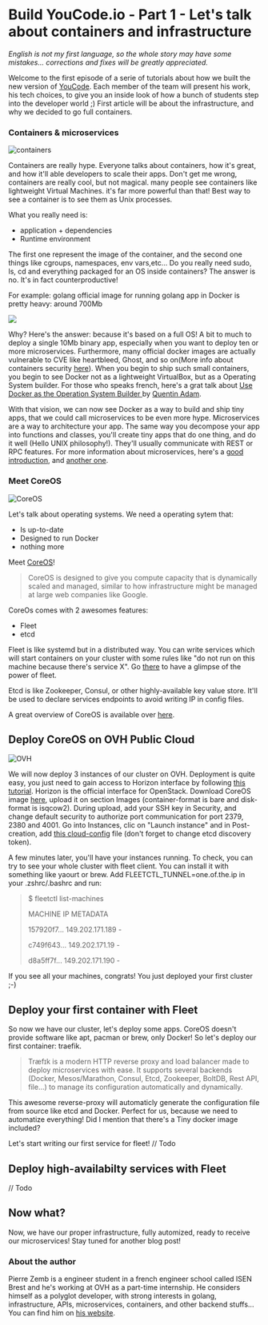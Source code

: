 # Build YouCode.io - Part 1 - Let's talk about containers and infrastructure

*English is not my first language, so the whole story may have some mistakes… corrections and fixes will be greatly appreciated.*

Welcome to the first episode of a serie of tutorials about how we built the new version of [YouCode](http://youcode.io). Each member of the team will present his work, his tech choices, to give you an inside look of how a bunch of students step into the developer world ;) 
First article will be about the infrastructure, and why we decided to go full containers.

### Containers & microservices
![containers](http://cdn.meme.am/instances/500x/56291573.jpg)

Containers are really hype. Everyone talks about containers, how it's great, and how it'll able developers to scale their apps. Don't get me wrong, containers are really cool, but not magical. many people see containers like lightweight Virtual Machines. it's far more powerful than that! Best way to see a container is to see them as Unix processes.

What you really need is:

- application + dependencies
- Runtime environment 

The first one represent the image of the container, and the second one things like cgroups, namespaces, env vars,etc... Do you really need sudo, ls, cd and everything packaged for an OS inside containers? The answer is no. It's in fact counterproductive! 

For example: golang official image for running golang app in Docker is pretty heavy: around 700Mb

[![](https://badge.imagelayers.io/golang:latest.svg)](https://imagelayers.io/?images=golang:latest 'Get your own badge on imagelayers.io')

Why? Here's the answer: because it's based on a full OS! A bit to much to deploy a single 10Mb binary app, especially when you want to deploy ten or more  microservices. Furthermore, many official docker images are actually vulnerable to CVE like heartbleed, Ghost, and so on(More info about containers security [here](https://docs.google.com/presentation/d/1toUKgqLyy1b-pZlDgxONLduiLmt2yaLR0GliBB7b3L0/pub?start=false&loop=false#slide=id.p)).
When you begin to ship such small containers, you begin to see Docker not as a lightweight VirtualBox, but as a Operating System builder. For those who speaks french, here's a grat talk about [Use Docker as the Operation System Builder ](https://www.youtube.com/watch?v=3bg9ij4XwW4&index=29&list=PLX43hvHJe56drtQEhvrGGpVvUhaM5hkvM) by [Quentin Adam](https://twitter.com/waxzce).

With that vision, we can now see Docker as a way to build and ship tiny apps, that we could call microservices to be even more hype. Microservices are a way to architecture your app. The same way you decompose your app into functions and classes, you'll create tiny apps that do one thing, and do it well (Hello UNIX philosophy!). They'll usually communicate with REST or RPC features.
For more information about microservices, here's a [good introduction](http://martinfowler.com/articles/microservices.html), and [another one](https://www.nginx.com/blog/introduction-to-microservices/).

### Meet CoreOS
![CoreOS](https://upload.wikimedia.org/wikipedia/commons/thumb/f/f4/Coreos-wordmark-horiz-color.png/220px-Coreos-wordmark-horiz-color.png)


Let's talk about operating systems. We need a operating sytem that:

- Is up-to-date
- Designed to run Docker
- nothing more

Meet [CoreOS](http://coreos.com)! 

> CoreOS is designed to give you compute capacity that is dynamically scaled and managed, similar to how infrastructure might be managed at large web companies like Google.

CoreOs comes with 2 awesomes features:

- Fleet
- etcd

Fleet is like systemd but in a distributed way. You can write services which will start containers on your cluster with some rules like "do not run on this machine because there's service X". Go [there](https://coreos.com/fleet/docs/latest/launching-containers-fleet.html) to have a glimpse of the power of fleet.

Etcd is like Zookeeper, Consul, or other highly-available key value store. It'll be used to declare services endpoints to avoid writing IP in config files.

A great overview of CoreOS is available over [here](https://coreos.com/using-coreos/).

## Deploy CoreOS on OVH Public Cloud
![OVH](https://www.ovh.com/fr/news/logos/with-baseline/logo-ovh-avec-150DPI.png)

We will now deploy 3 instances of our cluster on OVH. Deployment is quite easy, you just need to gain access to Horizon interface by following [this tutorial](https://www.ovh.com/fr/g1773.creer_un_acces_a_horizon). Horizon is the official interface for OpenStack. Download CoreOS image [here](https://coreos.com/os/docs/latest/booting-on-openstack.html), upload it on section Images (container-format is bare and disk-format is isqcow2). During upload, add your SSH key in Security, and change default security to authorize port communication for port 2379, 2380 and 4001. Go into Instances, clic on "Launch instance" and in Post-creation, add [this cloud-config](https://coreos.com/os/docs/latest/booting-on-openstack.html#cloud-config) file (don't forget to change etcd discovery token). 

A few minutes later, you'll have your instances running. To check, you can try to see your whole cluster with fleet client. You can install it with something like yaourt or brew. Add FLEETCTL_TUNNEL=one.of.the.ip in your .zshrc/.bashrc and run:
> $ fleetctl list-machines
>
> MACHINE        IP        METADATA
>
> 157920f7...    149.202.171.189    -
>
> c749f643...    149.202.171.19    -
>
> d8a5ff7f...    149.202.171.190    -

If you see all your machines, congrats! You just deployed your first cluster ;-)

## Deploy your first container with Fleet

So now we have our cluster, let's deploy some apps. CoreOS doesn't provide software like apt, pacman or brew, only Docker! So let's deploy our first container: traefik.

> Træfɪk is a modern HTTP reverse proxy and load balancer made to deploy microservices with ease. It supports several backends (Docker, Mesos/Marathon, Consul, Etcd, Zookeeper, BoltDB, Rest API, file…) to manage its configuration automatically and dynamically.

This awesome reverse-proxy will automaticly generate the configuration file from source like etcd and Docker. Perfect for us, because we need to automatize everything! Did I mention that there's a Tiny docker image included? 

Let's start writing our first service for fleet!
// Todo

## Deploy high-availabilty services with Fleet

// Todo

## Now what?

Now, we have our proper infrastructure, fully automized, ready to receive our microservices! Stay tuned for another blog post!

### About the author

Pierre Zemb is a engineer student in a french engineer school called ISEN Brest and he's working at OVH as a part-time internship. He considers himself as a polyglot developer, with strong interests in golang, infrastructure, APIs, microservices, containers, and other backend stuffs... You can find him on [his website](https://pierrezemb.fr).
